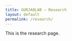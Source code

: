 ```yaml
---
title: GURJAOLAB – Research
layout: default
permalink: /research/
---
```


This is the research page.
